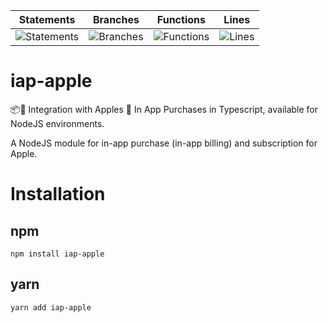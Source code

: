 | Statements                  | Branches                | Functions                 | Lines             |
| --------------------------- | ----------------------- | ------------------------- | ----------------- |
| ![Statements](https://img.shields.io/badge/statements-74.63%25-red.svg?style=flat) | ![Branches](https://img.shields.io/badge/branches-51.3%25-red.svg?style=flat) | ![Functions](https://img.shields.io/badge/functions-73.68%25-red.svg?style=flat) | ![Lines](https://img.shields.io/badge/lines-72.44%25-red.svg?style=flat) |

# iap-apple
📦🚀 Integration with Apples  In App Purchases in Typescript, available for NodeJS environments.

A NodeJS module for in-app purchase (in-app billing) and subscription for Apple.

# Installation

## npm

```npm install iap-apple```

## yarn

```yarn add iap-apple```
